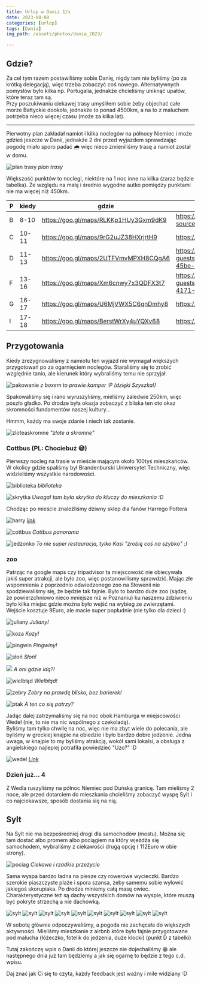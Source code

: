 ```yaml
---
title: Urlop w Danii 1/x
date: 2023-08-08
categories: [urlop]
tags: [Dania]
img_path: /assets/photos/dania_2023/

---
```


## Gdzie?
Za cel tym razem postawiliśmy sobie Danię, nigdy tam nie byliśmy (po za krótką delegacją), więc trzeba zobaczyć coś nowego. Alternatywnych pomysłów było kilka np. Portugalia, jednakże chcieliśmy uniknąć upałów, które teraz tam są.  
Przy poszukiwaniu ciekawej trasy umyśliłem sobie żeby objechać całe morze Bałtyckie dookoła, jednakże to ponad 4500km, a na to z maluchem potrzeba nieco więcej czasu (może za kilka lat).
  
----
Pierwotny plan zakładał namiot i kilka noclegów na północy Niemiec i może gdzieś jeszcze w Danii, jednakże 2 dni przed wyjazdem sprawdzając pogodę miało sporo padać 🌧️ więc nieco zmieniliśmy trasę a namiot został w domu.
  

![plan trasy](trasa_plan.png)
*plan trasy*

Większość punktów to noclegi, niektóre na 1 noc inne na kilka (zaraz będzie tabelka). Ze względu na małą i średnio wygodne autko pomiędzy punktami nie ma więcej niż 450km.
  
|P |kiedy|gdzie                                |link                                                                                                                      |
|---|-----|-------------------------------------|--------------------------------------------------------------------------------------------------------------------------|
|B  |8-10 |<https://goo.gl/maps/RLKKp1HUy3Gxm9dK9>|<https://www.airbnb.pl/rooms/53236380?source_impression_id=p3_1691315786_nYmzF%2FR%2FNp8nk72J>                              |
|C  |10-11|<https://goo.gl/maps/9rG2uJZ38HXrjrtH9>|<https://www.booking.com/Share-zLh1IB>                                                                                      |
|D  |11-13|<https://goo.gl/maps/2UTFVmvMPXH8CQgA6>|<https://www.airbnb.pl/rooms/692702593014102485?guests=1&adults=1&s=67&unique_share_id=f0159219-a15b-45be-8197-86ccefd52a28>|
|F  |13-16|<https://goo.gl/maps/Xm6cnwy7x3QDFX3t7>|<https://www.airbnb.pl/rooms/47866956?guests=1&adults=1&s=67&unique_share_id=1914a81f-eb02-4171-87d0-ed2c7035db10>          |
|G  |16-17|<https://goo.gl/maps/U6MjVWX5C6qnDmhy8>|<https://www.booking.com/Share-AYMu3V>                                                                                      |
|I  |17-18|<https://goo.gl/maps/BerstWrXy4uYQXv68>|<https://www.booking.com/Share-xWWUcJ>                                                                                      |
  
## Przygotowania
  
Kiedy zrezygnowaliśmy z namiotu ten wyjazd nie wymagał większych przygotowań po za ogarnięciem noclegów. Staraliśmy się to zrobić 
względnie tanio, ale kierunek który wybraliśmy temu nie sprzyjał.

![pakowanie](pakowanie.gif)
*z boxem to prawie kamper :P (dzięki Szyszka!)*

Spakowaliśmy się i rano wyruszyliśmy, mieliśmy zaledwie 250km, więc poszło gładko. 
Po drodze była okazja zobaczyć z bliska ten oto okaz skromności fundamentów naszej kultury... 
  
Hmmm, każdy ma swoje zdanie i niech tak zostanie.

![zloteaskromne](zloteaskromne.jpeg)
*"złote a skromne"*

### Cottbus (PL: Chociebuż 😅)

Pierwszy nocleg na trasie w mieście mającym około 100tyś mieszkańców.
W okolicy gdzie spaliśmy był Brandenburski Uniwersytet Techniczny, więc widzieliśmy 
wszystkie narodowości. 



![biblioteka](bibliteka_cottbus.jpeg)
*biblioteka*  

![skrytka](skrytka.jpeg)
*Uwaga! tam była skrytka do kluczy do mieszkania :D*

Chodząc po mieście znaleźliśmy dziwny sklep dla fanów Harrego Pottera 

![harry](harry_potter.jpeg)
*[link](https://maps.app.goo.gl/zy9xhxJ6Sp6WWL4M6)*

![cottbus](cottbus.jpeg)
*Cottbus panorama*

![jedzonko](kasi_jedzonko.jpeg)
*To nie super restauracja, tylko Kasi "zrobię coś na szybko" :)*

### zoo
Patrząc na google maps czy tripadvisor ta miejscowość nie obiecywała jakiś super atrakcji, 
ale było zoo, więc postanowilismy sprawdzić. Mając złe wspomnienia z poprzednio odwiedzonego zoo na
Słowenii nie spodziewaliśmy się, że będzie tak fajnie. Było to bardzo duże zoo 
(sądzę, że powierzchniowo nieco mniejsze niż w Poznaniu) ku naszemu zdziwieniu było kilka 
miejsc gdzie można było wejść na wybieg ze zwierzętami.  
Wejście kosztuje 9Euro, ale macie super popłudnie (nie tylko dla dzieci :)

![juliany](juliany.jpeg)
*Juliany!*  

![koza](koza.jpeg)
*Kozy!*  

![pingwin](pingwin.jpeg)
*Pingwiny!*  

![słoń](slon.jpeg)
*Słoń!*  

![](surykatka.jpeg)
*A oni gdzie idą?!*  

![wielbłąd](wielblad.jpeg)
*Wielbłąd!*  

![zebry](zebry.jpeg)
*Zebry na prawdę blisko, bez barierek!*  

![ptak](zoo.jpeg)
*A ten co się patrzy?*  



Jadąc dalej zatrzymaliśmy się na noc obok Hamburga w miejscowości Wedel (nie, to nie ma nic wspólnego z czekoladą).  
Byliśmy tam tylko chwilę na noc, więc nie ma zbyt wiele do polecania, ale byliśmy w greckiej knajpie na obiedzie i było bardzo dobre jedzenie. Jedna uwaga, w knajpie to my byliśmy atrakcją, wokół sami lokalsi, a obsługa z angielskiego najlepiej potrafiła powiedzieć "Uzo?" :D


![wedel](wedel.jpeg)
*[Link](https://goo.gl/maps/MFr7vxyofb8r1XGy7)*

### Dzień już... 4

Z Wedla ruszyliśmy na północ Niemiec pod Duńską granicę. Tam mieliśmy 2 noce, ale przed dotarciem do mieszkania 
chcieliśmy zobaczyć wyspę Sylt i co najciekawsze, sposób dostania się na nią.  
## Sylt 
Na Sylt nie ma bezpośredniej drogi dla samochodów (mostu). Można się tam dostać albo promem
albo pociągiem na który wjeżdża się samochodem, wybraliśmy z ciekawości drugą opcję ( 112Euro w obie strony).

![pociag](pociag_1.jpeg)
*Ciekawe i rzadkie przeżycie*

  
Sama wyspa bardzo ładna na piesze czy rowerowe wycieczki. Bardzo szerokie piaszczyste plaże 
i spora szansa, żeby samemu sobie wyłowić jakiegoś skorupiaka. Po drodze miniemy całą 
masę owiec. Charakterystyczne też są dachy wszystkich domów na wyspie, które muszą być pokryte 
strzechą a nie dachówką.  


![sylt](sylt_1.jpeg)
![sylt](sylt_2.jpeg)
![sylt](sylt_3.jpeg)
![sylt](sylt_4.jpeg)
![sylt](sylt_5.jpeg)
![sylt](sylt_6.jpeg)
![sylt](sylt_7.jpeg)
![sylt](sylt_8.jpeg)
![sylt](sylt_9.jpeg)
![sylt](sylt_10.jpeg)

W sobotę głównie odpoczywaliśmy, a pogoda nie zachęcała do większych aktywności. Mieliśmy 
mieszkanie z airbnb które było fajnie przygotowane pod malucha (łóżeczko, fotelik do jedzenia, duże klocki)
(punkt D z tabelki)
  
Tutaj zakończę wpis o Danii do której jeszcze nie dojechaliśmy 😁 ale następnego dnia już tam będziemy 
a jak się ogarnę to będzie z tego c.d. wpisu.

Daj znać jak Ci się to czyta, każdy feedback jest ważny i mile widziany :D
